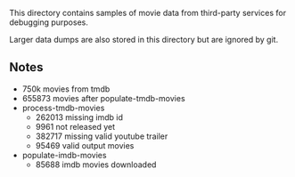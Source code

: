 This directory contains samples of movie data from third-party services for debugging purposes.

Larger data dumps are also stored in this directory but are ignored by git.

## Notes

- 750k movies from tmdb
- 655873 movies after populate-tmdb-movies
- process-tmdb-movies
  - 262013 missing imdb id
  - 9961 not released yet
  - 382717 missing valid youtube trailer
  - 95469 valid output movies
- populate-imdb-movies
  - 85688 imdb movies downloaded
